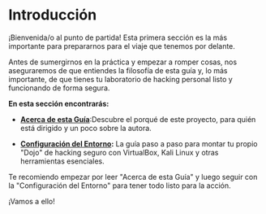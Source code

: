 # Introducción

¡Bienvenida/o al punto de partida! Esta primera sección es la más importante para prepararnos para el viaje que tenemos por delante.

Antes de sumergirnos en la práctica y empezar a romper cosas, nos aseguraremos de que entiendes la filosofía de esta guía y, lo más importante, de que tienes tu laboratorio de hacking personal listo y funcionando de forma segura.

**En esta sección encontrarás:**

- **[Acerca de esta Guía](./00a-acerca-de-esta-guia.md)**:Descubre el porqué de este proyecto, para quién está dirigido y un poco sobre la autora.

* **[Configuración del Entorno](./00b-configuracion-del-entorno.md):** La guía paso a paso para montar tu propio "Dojo" de hacking seguro con VirtualBox, Kali Linux y otras herramientas esenciales.

Te recomiendo empezar por leer "Acerca de esta Guía" y luego seguir con la "Configuración del Entorno" para tener todo listo para la acción.

¡Vamos a ello!
